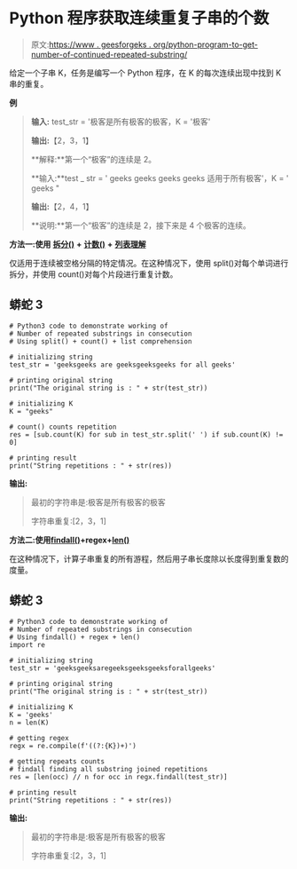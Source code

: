 # Python 程序获取连续重复子串的个数

> 原文:[https://www . geesforgeks . org/python-program-to-get-number-of-continued-repeated-substring/](https://www.geeksforgeeks.org/python-program-to-get-number-of-consecutive-repeated-substring/)

给定一个子串 K，任务是编写一个 Python 程序，在 K 的每次连续出现中找到 K 串的重复。

**例**

> **输入:** test_str = '极客是所有极客的极客，K = '极客'
> 
> **输出:**【2，3，1】
> 
> **解释:**第一个“极客”的连续是 2。
> 
> **输入:**test _ str = ' geeks geeks geeks geeks 适用于所有极客'，K = ' geeks "
> 
> **输出:**【2，4，1】
> 
> **说明:**第一个“极客”的连续是 2，接下来是 4 个极客的连续。

**方法一:使用** [**拆分()**](https://www.geeksforgeeks.org/python-string-split/) **+** [**计数()**](https://www.geeksforgeeks.org/python-string-count/) **+** [**列表理解**](https://www.geeksforgeeks.org/python-list-comprehension/)

仅适用于连续被空格分隔的特定情况。在这种情况下，使用 split()对每个单词进行拆分，并使用 count()对每个片段进行重复计数。

## 蟒蛇 3

```
# Python3 code to demonstrate working of
# Number of repeated substrings in consecution
# Using split() + count() + list comprehension

# initializing string
test_str = 'geeksgeeks are geeksgeeksgeeks for all geeks'

# printing original string
print("The original string is : " + str(test_str))

# initializing K 
K = "geeks"

# count() counts repetition
res = [sub.count(K) for sub in test_str.split(' ') if sub.count(K) != 0]

# printing result
print("String repetitions : " + str(res))
```

**输出:**

> 最初的字符串是:极客是所有极客的极客
> 
> 字符串重复:[2，3，1]

**方法二:使用**[**findall()**](https://www.geeksforgeeks.org/python-regex-re-search-vs-re-findall/)**+regex+**[**len()**](https://www.geeksforgeeks.org/python-string-length-len/)

在这种情况下，计算子串重复的所有游程，然后用子串长度除以长度得到重复数的度量。

## 蟒蛇 3

```
# Python3 code to demonstrate working of
# Number of repeated substrings in consecution
# Using findall() + regex + len()
import re

# initializing string
test_str = 'geeksgeeksaregeeksgeeksgeeksforallgeeks'

# printing original string
print("The original string is : " + str(test_str))

# initializing K 
K = 'geeks'
n = len(K)

# getting regex
regx = re.compile(f'((?:{K})+)')

# getting repeats counts
# findall finding all substring joined repetitions
res = [len(occ) // n for occ in regx.findall(test_str)]

# printing result
print("String repetitions : " + str(res))
```

**输出:**

> 最初的字符串是:极客是所有极客的极客
> 
> 字符串重复:[2，3，1]